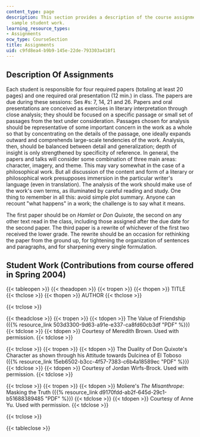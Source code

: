 ```yaml
---
content_type: page
description: This section provides a description of the course assignments along with
  sample student work.
learning_resource_types:
- Assignments
ocw_type: CourseSection
title: Assignments
uid: c9fd8ea4-b9b9-145e-22de-793303a418f1
---
```


Description Of Assignments
--------------------------

Each student is responsible for four required papers (totaling at least 20 pages) and one required oral presentation (12 min.) in class. The papers are due during these sessions: Ses #s: 7, 14, 21 and 26. Papers and oral presentations are conceived as exercises in literary interpretation through close analysis; they should be focused on a specific passage or small set of passages from the text under consideration. Passages chosen for analysis should be representative of some important concern in the work as a whole so that by concentrating on the details of the passage, one ideally expands outward and comprehends large-scale tendencies of the work. Analysis, then, should be balanced between detail and generalization; depth of insight is only strengthened by specificity of reference. In general, the papers and talks will consider some combination of three main areas: character, imagery, and theme. This may vary somewhat in the case of a philosophical work. But all discussion of the content and form of a literary or philosophical work presupposes immersion in the particular writer's language (even in translation). The analysis of the work should make use of the work's own terms, as illuminated by careful reading and study. One thing to remember in all this: avoid simple plot summary. Anyone can recount "what happens" in a work; the challenge is to say what it means.

The first paper should be on _Hamlet_ or _Don Quixote_, the second on any other text read in the class, including those assigned after the due date for the second paper. The third paper is a rewrite of whichever of the first two received the lower grade. The rewrite should be an occasion for rethinking the paper from the ground up, for tightening the organization of sentences and paragraphs, and for sharpening every single formulation.

Student Work (Contributions from course offered in Spring 2004)
---------------------------------------------------------------

{{< tableopen >}}
{{< theadopen >}}
{{< tropen >}}
{{< thopen >}}
TITLE
{{< thclose >}}
{{< thopen >}}
AUTHOR
{{< thclose >}}

{{< trclose >}}

{{< theadclose >}}
{{< tropen >}}
{{< tdopen >}}
The Value of Friendship ({{% resource_link 503d3300-9d63-a91e-e337-ca8fd60cb3df "PDF" %}})
{{< tdclose >}}
{{< tdopen >}}
Courtesy of Meredith Brown. Used with permission.
{{< tdclose >}}

{{< trclose >}}
{{< tropen >}}
{{< tdopen >}}
The Duality of Don Quixote's Character as shown through his Attitude towards Dulcinea of El Toboso ({{% resource_link 15eb6502-b3cc-4f57-7383-c6b4a18589ec "PDF" %}})
{{< tdclose >}}
{{< tdopen >}}
Courtesy of Jordan Wirfs-Brock. Used with permission.
{{< tdclose >}}

{{< trclose >}}
{{< tropen >}}
{{< tdopen >}}
Moliere's _The Misanthrope_: Masking the Truth ({{% resource_link d9170fdd-ab2f-645d-29c1-b51688389485 "PDF" %}})
{{< tdclose >}}
{{< tdopen >}}
Courtesy of Anne Yu. Used with permission.
{{< tdclose >}}

{{< trclose >}}

{{< tableclose >}}